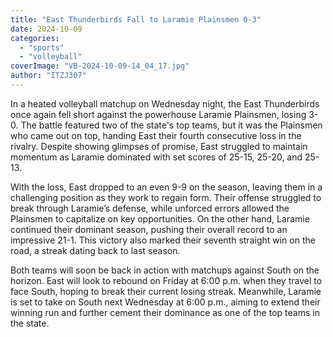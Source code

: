 ```yaml
---
title: "East Thunderbirds Fall to Laramie Plainsmen 0-3"
date: 2024-10-09
categories: 
  - "sports"
  - "volleyball"
coverImage: "VB-2024-10-09-14_04_17.jpg"
author: "ITZJ307"
---
```


In a heated volleyball matchup on Wednesday night, the East Thunderbirds once again fell short against the powerhouse Laramie Plainsmen, losing 3-0. The battle featured two of the state's top teams, but it was the Plainsmen who came out on top, handing East their fourth consecutive loss in the rivalry. Despite showing glimpses of promise, East struggled to maintain momentum as Laramie dominated with set scores of 25-15, 25-20, and 25-13.

With the loss, East dropped to an even 9-9 on the season, leaving them in a challenging position as they work to regain form. Their offense struggled to break through Laramie’s defense, while unforced errors allowed the Plainsmen to capitalize on key opportunities. On the other hand, Laramie continued their dominant season, pushing their overall record to an impressive 21-1. This victory also marked their seventh straight win on the road, a streak dating back to last season.

Both teams will soon be back in action with matchups against South on the horizon. East will look to rebound on Friday at 6:00 p.m. when they travel to face South, hoping to break their current losing streak. Meanwhile, Laramie is set to take on South next Wednesday at 6:00 p.m., aiming to extend their winning run and further cement their dominance as one of the top teams in the state.
